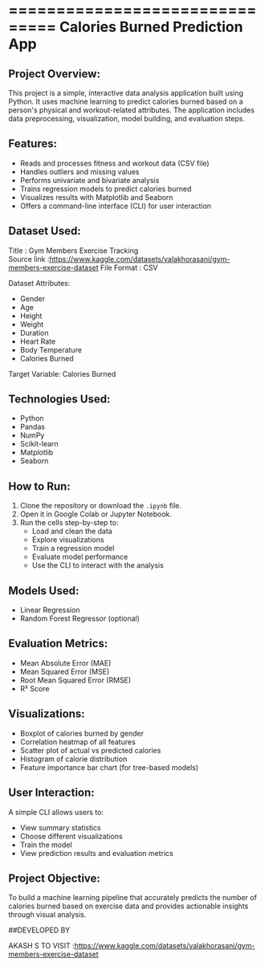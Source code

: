 ===============================
Calories Burned Prediction App
===============================

Project Overview:
-----------------
This project is a simple, interactive data analysis application built using Python. It uses machine learning to predict calories burned based on a person's physical and workout-related attributes. The application includes data preprocessing, visualization, model building, and evaluation steps.

Features:
---------
- Reads and processes fitness and workout data (CSV file)
- Handles outliers and missing values
- Performs univariate and bivariate analysis
- Trains regression models to predict calories burned
- Visualizes results with Matplotlib and Seaborn
- Offers a command-line interface (CLI) for user interaction

Dataset Used:
-------------
Title       : Gym Members Exercise Tracking  
Source link :https://www.kaggle.com/datasets/valakhorasani/gym-members-exercise-dataset
File Format : CSV  

Dataset Attributes:
- Gender
- Age
- Height
- Weight
- Duration
- Heart Rate
- Body Temperature
- Calories Burned

Target Variable: Calories Burned

Technologies Used:
------------------
- Python
- Pandas
- NumPy
- Scikit-learn
- Matplotlib
- Seaborn

How to Run:
-----------
1. Clone the repository or download the `.ipynb` file.
2. Open it in Google Colab or Jupyter Notebook.
3. Run the cells step-by-step to:
   - Load and clean the data
   - Explore visualizations
   - Train a regression model
   - Evaluate model performance
   - Use the CLI to interact with the analysis

Models Used:
------------
- Linear Regression
- Random Forest Regressor (optional)

Evaluation Metrics:
-------------------
- Mean Absolute Error (MAE)
- Mean Squared Error (MSE)
- Root Mean Squared Error (RMSE)
- R² Score

Visualizations:
---------------
- Boxplot of calories burned by gender
- Correlation heatmap of all features
- Scatter plot of actual vs predicted calories
- Histogram of calorie distribution
- Feature importance bar chart (for tree-based models)

User Interaction:
-----------------
A simple CLI allows users to: 
- View summary statistics
- Choose different visualizations
- Train the model
- View prediction results and evaluation metrics

Project Objective:
------------------
To build a machine learning pipeline that accurately predicts the number of calories burned based on exercise data and provides actionable insights through visual analysis.


##DEVELOPED BY

AKASH S  TO VISIT :https://www.kaggle.com/datasets/valakhorasani/gym-members-exercise-dataset
